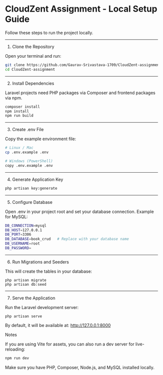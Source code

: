 # CloudZent Assignment - Local Setup Guide

Follow these steps to run the project locally.

---

1. Clone the Repository

Open your terminal and run:

```bash
git clone https://github.com/Gaurav-Srivastava-1709/CloudZent-assignment.git
cd CloudZent-assignment
```

---
2. Install Dependencies

Laravel projects need PHP packages via Composer and frontend packages via npm.
```bash
composer install
npm install
npm run build
```
---
3. Create .env File

Copy the example environment file:
```bash
# Linux / Mac
cp .env.example .env

# Windows (PowerShell)
copy .env.example .env
```
---
4. Generate Application Key
```bash
php artisan key:generate
```
---
5. Configure Database

Open .env in your project root and set your database connection. Example for MySQL:
```bash
DB_CONNECTION=mysql
DB_HOST=127.0.0.1
DB_PORT=3306
DB_DATABASE=book_crud   # Replace with your database name
DB_USERNAME=root
DB_PASSWORD=
```
---
6. Run Migrations and Seeders

This will create the tables in your database:
```
php artisan migrate
php artisan db:seed
```
---
7. Serve the Application

Run the Laravel development server:
```
php artisan serve
```

By default, it will be available at:
http://127.0.0.1:8000

Notes

If you are using Vite for assets, you can also run a dev server for live-reloading:
```bash
npm run dev
```

Make sure you have PHP, Composer, Node.js, and MySQL installed locally.
